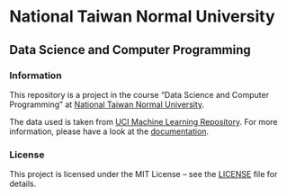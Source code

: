 # National Taiwan Normal University

## Data Science and Computer Programming

### Information

This repository is a project in the course “Data Science and Computer Programming” at [National Taiwan Normal University](https://en.ntnu.edu.tw/).

The data used is taken from [UCI Machine Learning Repository](https://archive.ics.uci.edu/).
For more information, please have a look at the [documentation](documentation.pdf).


### License

This project is licensed under the MIT License – see the [LICENSE](LICENSE) file for details.


